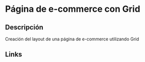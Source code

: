 # Página de e-commerce con Grid

## Descripción
Creación del layout de una página de e-commerce utilizando Grid

## Links
